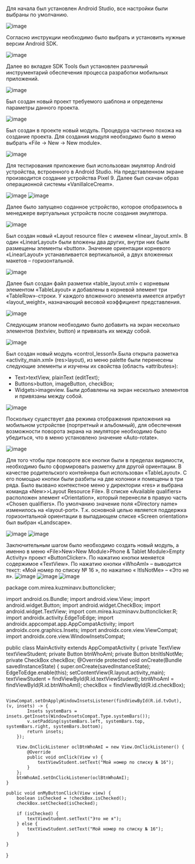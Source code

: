 Для начала был установлен Android Studio, все настройки были выбраны по умолчанию.

![image](https://github.com/user-attachments/assets/4a7d6a21-f02e-46c7-aa5a-6578479bdf82)

Согласно инструкции необходимо было выбрать и установить нужные версии Android SDK.

![image](https://github.com/user-attachments/assets/0f12860a-fcb0-4ddc-a01d-d25e8a6e7c89)

Далее во вкладке SDK Tools был установлен различный инструментарий обеспечения процесса разработки мобильных приложений.

![image](https://github.com/user-attachments/assets/e206aee6-256b-4d47-897f-7abcd4b8f78c)

Был создан новый проект требуемого шаблона и определены параметры данного проекта.

![image](https://github.com/user-attachments/assets/bb87772b-5c32-4773-852e-8c8e9c598c1d)

Был создан в проекте новый модуль. Процедура
частично похожа на создание проекта. Для создания модуля необходимо было в меню выбрать «File -> New -> New module».

![image](https://github.com/user-attachments/assets/b8c4edbb-5bee-4ae1-874a-4647c96cbef1)

Для тестирования приложение был использован эмулятор Android устройства, встроенного в Android Studio. На представленном экране производится создание устройства Pixel 9. Далее
был скачан образ операционной системы «VanillaIceCream».

![image](https://github.com/user-attachments/assets/b0fc5583-8803-4a41-aa9a-b7bafb1ad644) ![image](https://github.com/user-attachments/assets/b86128a2-5d77-4d8e-9528-0f787be7c3e5)

Далее было запущено соданное устройство, которое отобразилось в менеджере виртуальных устройств после создания эмулятора.

![image](https://github.com/user-attachments/assets/2c24d2b5-aa99-446a-a563-3f712deab277)

Был создан новый «Layout resource file» с именем «linear_layout.xml». В один «LinearLayout» были вложены два других, внутри них были  размещены элементы «button». Значение ориентации корневого «LinearLayout» устанавливается вертикальной, а двух вложенных макетов – горизонтальной.

![image](https://github.com/user-attachments/assets/3d0d06ff-6c48-4448-becf-03d704d78de7)

Далее был создан файл разметки «table_layout.xml» с корневым элементом «TableLayout» и добавлены в корневой
элемент три «TableRow»-строки. У каждого вложенного элемента имеется атрибут «layout_weight», назначающий весовой коэффициент представления.

![image](https://github.com/user-attachments/assets/8a7ef95a-ec47-4cdb-90a8-d3b66126737c)

Следующим этапом необходимо было добавить на экран несколько элементов (textviev, button) и привязать их между собой.

![image](https://github.com/user-attachments/assets/457b46c2-2329-4aee-85b4-18639ca90f2f)

Был создан новый модуль «control_lesson1».Была открыта разметка «activity_main.xml» (res>layout), из меню palette были перенесены
следующие элементы и изучены их свойства (область «attributes»):
- Text>textView, plainText (editText);
- Buttons>button, imageButton, checkBox;
- Widgets>imageview.
Были добавлены на экран несколько элементов и привязаны между собой.

![image](https://github.com/user-attachments/assets/013c16f9-64b9-4e0e-aa5d-d46b27ac206c)

Поскольку существует два режима отображения приложения на мобильном устройстве (портретный и альбомный), для обеспечения возможности поворота экрана на эмуляторе
необходимо было убедиться, что в меню установлено значение «Auto-rotate».

![image](https://github.com/user-attachments/assets/4978d5e9-08ae-4a46-b313-6f6c238e1571)

Для того чтобы при повороте все кнопки были в пределах видимости, необходимо было сформировать разметку для
другой ориентации. В качестве
родительского контейнера был использован «TableLayout». С его помощью кнопки
были разбиты на две колонки и помещены в три ряда.
Было вызвано контекстное меню у директории «res» и выбрана команда «New>>Layout Resource File». В списке «Available
qualifiers» расположен элемент «Orientation», который перенесли в правую часть
«Chosen qualifiers». По умолчанию значение
поля «Directory name» изменилось на «layout-port». Т.к. основной целью является
поддержка горизонтальной ориентации в выпадающем списке «Screen orientation»
был выбран «Landscape».

![image](https://github.com/user-attachments/assets/fb8078a5-6606-47a8-a7fd-57744001da3d) ![image](https://github.com/user-attachments/assets/73868d80-b1cd-4269-a2f0-f484d3fd2a7e)

Заключительным шагом было необходимо создать новый модуль, а именно в меню «File>New>New Module>Phone & Tablet
Module>Empty Activity» проект «ButtonClicker». По нажатию кнопки меняется содержимое «TextView».
По нажатию кнопки «WhoAmI» – выводится текст: «Мой номер по списку № 16 », по нажатию « ItIsNotMe» – «Это не я».
![image](https://github.com/user-attachments/assets/36fcd87d-b8db-42f0-a991-89a90d13cdee) ![image](https://github.com/user-attachments/assets/3fe05662-0ba5-499a-a140-47e73e844d37) ![image](https://github.com/user-attachments/assets/8bf1ded6-4adc-4f21-9702-fc402462f0db)


package com.mirea.kuzminavv.buttonclicker;

import android.os.Bundle;
import android.view.View;
import android.widget.Button;
import android.widget.CheckBox;
import android.widget.TextView;
import com.mirea.kuzminavv.buttonclicker.R;
import androidx.activity.EdgeToEdge;
import androidx.appcompat.app.AppCompatActivity;
import androidx.core.graphics.Insets;
import androidx.core.view.ViewCompat;
import androidx.core.view.WindowInsetsCompat;

public class MainActivity extends AppCompatActivity {
    private TextView textViewStudent;
    private Button btnWhoAmI;
    private Button btnItIsNotMe;
    private CheckBox checkBox;
    @Override
    protected void onCreate(Bundle savedInstanceState) {
        super.onCreate(savedInstanceState);
        EdgeToEdge.enable(this);
        setContentView(R.layout.activity_main);
        textViewStudent = findViewById(R.id.textViewStudent);
        btnWhoAmI = findViewById(R.id.btnWhoAmI);
        checkBox = findViewById(R.id.checkBox);

        ViewCompat.setOnApplyWindowInsetsListener(findViewById(R.id.tvOut), (v, insets) -> {
            Insets systemBars = insets.getInsets(WindowInsetsCompat.Type.systemBars());
            v.setPadding(systemBars.left, systemBars.top, systemBars.right, systemBars.bottom);
            return insets;
        });

        View.OnClickListener oclBtnWhoAmI = new View.OnClickListener() {
            @Override
            public void onClick(View v) {
                textViewStudent.setText("Мой номер по списку № 16");
            }
        };
        btnWhoAmI.setOnClickListener(oclBtnWhoAmI);
    }

    public void onMyButtonClick(View view) {
        boolean isChecked = !checkBox.isChecked();
        checkBox.setChecked(isChecked);

        if (isChecked) {
            textViewStudent.setText("Это не я");
        } else {
            textViewStudent.setText("Мой номер по списку № 16");
        }

    }
}













